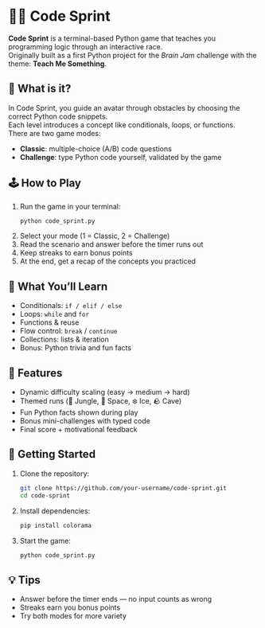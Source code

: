 # 🏃‍♀️ Code Sprint

**Code Sprint** is a terminal-based Python game that teaches you programming logic through an interactive race.  
Originally built as a first Python project for the *Brain Jam* challenge with the theme: **Teach Me Something**.

## 🎯 What is it?

In Code Sprint, you guide an avatar through obstacles by choosing the correct Python code snippets.  
Each level introduces a concept like conditionals, loops, or functions.  
There are two game modes:  
- **Classic**: multiple-choice (A/B) code questions  
- **Challenge**: type Python code yourself, validated by the game  

## 🕹️ How to Play

1. Run the game in your terminal:
   ```bash
   python code_sprint.py
   ```
2. Select your mode (1 = Classic, 2 = Challenge)  
3. Read the scenario and answer before the timer runs out  
4. Keep streaks to earn bonus points  
5. At the end, get a recap of the concepts you practiced  

## 🧠 What You’ll Learn

- Conditionals: `if / elif / else`  
- Loops: `while` and `for`  
- Functions & reuse  
- Flow control: `break` / `continue`  
- Collections: lists & iteration  
- Bonus: Python trivia and fun facts  

## 🎨 Features

- Dynamic difficulty scaling (easy → medium → hard)  
- Themed runs (🌴 Jungle, 🚀 Space, ❄️ Ice, 🪨 Cave)  
- Fun Python facts shown during play  
- Bonus mini-challenges with typed code  
- Final score + motivational feedback  

## 🚀 Getting Started

1. Clone the repository:
   ```bash
   git clone https://github.com/your-username/code-sprint.git
   cd code-sprint
   ```
2. Install dependencies:
   ```bash
   pip install colorama
   ```
3. Start the game:
   ```bash
   python code_sprint.py
   ```

## 💡 Tips

- Answer before the timer ends — no input counts as wrong  
- Streaks earn you bonus points  
- Try both modes for more variety  

